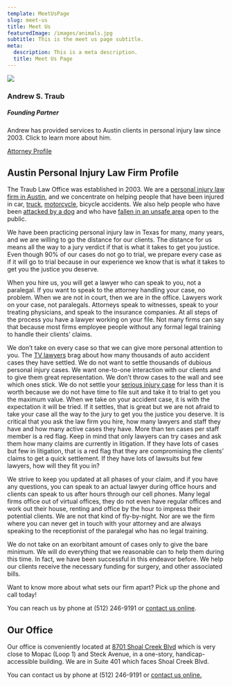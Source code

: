 ```yaml
---
template: MeetUsPage
slug: meet-us
title: Meet Us
featuredImage: /images/animals.jpg
subtitle: This is the meet us page subtitle.
meta:
  description: This is a meta description.
  title: Meet Us Page
---
```

![](/images/author.jpg)

<!--StartFragment-->

### Andrew S. Traub

##### Founding Partner

Andrew has provided services to Austin clients in personal injury law since 2003. Click to learn more about him.

[Attorney Profile](/meet-us/andrew-traub/)

## Austin Personal Injury Law Firm Profile

The Traub Law Office was established in 2003. We are a [personal injury law firm in Austin](https://www.austinaccidentlawyer.com/), and we concentrate on helping people that have been injured in car, [truck](/practice-areas/truck-accident-lawyer/), [motorcycle](practice-areas/motorcycle-accident-attorney/), bicycle accidents. We also help people who have been [attacked by a dog](/practice-areas/dog-bite-injury-lawyer/) and who have [fallen in an unsafe area](/practice-areas/slip-and-fall-injury-lawyers/) open to the public.

We have been practicing personal injury law in Texas for many, many years, and we are willing to go the distance for our clients. The distance for us means all the way to a jury verdict if that is what it takes to get you justice. Even though 90% of our cases do not go to trial, we prepare every case as if it will go to trial because in our experience we know that is what it takes to get you the justice you deserve.

When you hire us, you will get a lawyer who can speak to you, not a paralegal. If you want to speak to the attorney handling your case, no problem. When we are not in court, then we are in the office. Lawyers work on your case, not paralegals. Attorneys speak to witnesses, speak to your treating physicians, and speak to the insurance companies. At all steps of the process you have a lawyer working on your file. Not many firms can say that because most firms employee people without any formal legal training to handle their clients’ claims.

We don’t take on every case so that we can give more personal attention to you. The [TV lawyers](/large-personal-injury-firms-may-bad-case/) brag about how many thousands of auto accident cases they have settled. We do not want to settle thousands of dubious personal injury cases. We want one-to-one interaction with our clients and to give them great representation. We don’t throw cases to the wall and see which ones stick. We do not settle your [serious injury case](/practice-areas/serious-personal-injury/) for less than it is worth because we do not have time to file suit and take it to trial to get you the maximum value. When we take on your accident case, it is with the expectation it will be tried. If it settles, that is great but we are not afraid to take your case all the way to the jury to get you the justice you deserve. It is critical that you ask the law firm you hire, how many lawyers and staff they have and how many active cases they have. More than ten cases per staff member is a red flag. Keep in mind that only lawyers can try cases and ask them how many claims are currently in litigation. If they have lots of cases but few in litigation, that is a red flag that they are compromising the clients’ claims to get a quick settlement. If they have lots of lawsuits but few lawyers, how will they fit you in?

We strive to keep you updated at all phases of your claim, and if you have any questions, you can speak to an actual lawyer during office hours and clients can speak to us after hours through our cell phones. Many legal firms office out of virtual offices, they do not even have regular offices and work out their house, renting and office by the hour to impress their potential clients. We are not that kind of fly-by-night. Nor are we the firm where you can never get in touch with your attorney and are always speaking to the receptionist of the paralegal who has no legal training.

We do not take on an exorbitant amount of cases only to give the bare minimum. We will do everything that we reasonable can to help them during this time. In fact, we have been successful in this endeavor before. We help our clients receive the necessary funding for surgery, and other associated bills.

Want to know more about what sets our firm apart? Pick up the phone and call today!

You can reach us by phone at (512) 246-9191 or [contact us online](/meet-us/free-consultation/).

## Our Office

Our office is conveniently located at [8701 Shoal Creek Blvd](/directions/) which is very close to Mopac (Loop 1) and Steck Avenue, in a one-story, handicap-accessible building. We are in Suite 401 which faces Shoal Creek Blvd.

You can contact us by phone at (512) 246-9191 or [contact us online.](/contact-us/)

<!--EndFragment-->